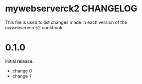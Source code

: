 # mywebserverck2 CHANGELOG

This file is used to list changes made in each version of the mywebserverck2 cookbook.

# 0.1.0

Initial release.

- change 0
- change 1

